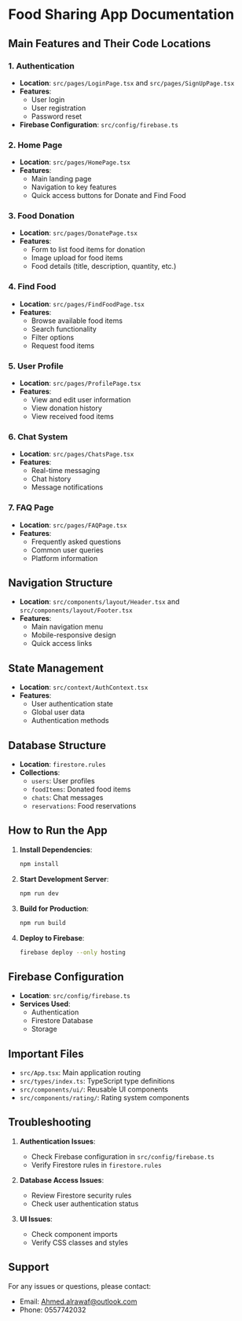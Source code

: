 # Food Sharing App Documentation

## Main Features and Their Code Locations

### 1. Authentication
- **Location**: `src/pages/LoginPage.tsx` and `src/pages/SignUpPage.tsx`
- **Features**:
  - User login
  - User registration
  - Password reset
- **Firebase Configuration**: `src/config/firebase.ts`

### 2. Home Page
- **Location**: `src/pages/HomePage.tsx`
- **Features**:
  - Main landing page
  - Navigation to key features
  - Quick access buttons for Donate and Find Food

### 3. Food Donation
- **Location**: `src/pages/DonatePage.tsx`
- **Features**:
  - Form to list food items for donation
  - Image upload for food items
  - Food details (title, description, quantity, etc.)

### 4. Find Food
- **Location**: `src/pages/FindFoodPage.tsx`
- **Features**:
  - Browse available food items
  - Search functionality
  - Filter options
  - Request food items

### 5. User Profile
- **Location**: `src/pages/ProfilePage.tsx`
- **Features**:
  - View and edit user information
  - View donation history
  - View received food items

### 6. Chat System
- **Location**: `src/pages/ChatsPage.tsx`
- **Features**:
  - Real-time messaging
  - Chat history
  - Message notifications

### 7. FAQ Page
- **Location**: `src/pages/FAQPage.tsx`
- **Features**:
  - Frequently asked questions
  - Common user queries
  - Platform information

## Navigation Structure
- **Location**: `src/components/layout/Header.tsx` and `src/components/layout/Footer.tsx`
- **Features**:
  - Main navigation menu
  - Mobile-responsive design
  - Quick access links

## State Management
- **Location**: `src/context/AuthContext.tsx`
- **Features**:
  - User authentication state
  - Global user data
  - Authentication methods

## Database Structure
- **Location**: `firestore.rules`
- **Collections**:
  - `users`: User profiles
  - `foodItems`: Donated food items
  - `chats`: Chat messages
  - `reservations`: Food reservations

## How to Run the App

1. **Install Dependencies**:
   ```bash
   npm install
   ```

2. **Start Development Server**:
   ```bash
   npm run dev
   ```

3. **Build for Production**:
   ```bash
   npm run build
   ```

4. **Deploy to Firebase**:
   ```bash
   firebase deploy --only hosting
   ```

## Firebase Configuration
- **Location**: `src/config/firebase.ts`
- **Services Used**:
  - Authentication
  - Firestore Database
  - Storage

## Important Files
- `src/App.tsx`: Main application routing
- `src/types/index.ts`: TypeScript type definitions
- `src/components/ui/`: Reusable UI components
- `src/components/rating/`: Rating system components

## Troubleshooting
1. **Authentication Issues**:
   - Check Firebase configuration in `src/config/firebase.ts`
   - Verify Firestore rules in `firestore.rules`

2. **Database Access Issues**:
   - Review Firestore security rules
   - Check user authentication status

3. **UI Issues**:
   - Check component imports
   - Verify CSS classes and styles

## Support
For any issues or questions, please contact:
- Email: Ahmed.alrawaf@outlook.com
- Phone: 0557742032 
